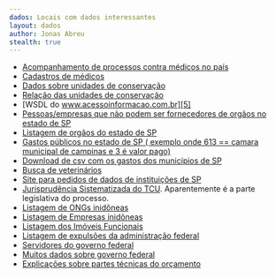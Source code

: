```yaml
---
dados: Locais com dados interessantes
layout: dados
author: Jonas Abreu
stealth: true
---
```


* [Acompanhamento de processos contra médicos no país][1]
* [Cadastros de médicos][2]
* [Dados sobre unidades de conservação][3]
* [Relação das unidades de conservação][4]
* [WSDL do www.acessoinformacao.com.br][5]
* [Pessoas/empresas que não podem ser fornecedores de orgãos no estado de SP][6]
* [Listagem de orgãos do estado de SP][7]
* [Gastos públicos no estado de SP ( exemplo onde 613 == camara municipal de campinas e 3 é valor pago)][8]
* [Download de csv com os gastos dos municípios de SP][9]
* [Busca de veterinários][10]
* [Site para pedidos de dados de instituições de SP][11]
* [Jurisprudência Sistematizada do TCU][12]. Aparentemente é a parte legislativa do processo.
* [Listagem de ONGs inidôneas][13]
* [Listagem de Empresas inidôneas][14]
* [Listagem dos Imóveis Funcionais][15]
* [Listagem de expulsões da administração federal][16]
* [Servidores do governo federal][17]
* [Muitos dados sobre governo federal][18]
* [Explicações sobre partes técnicas do orçamento][19]

[1]: http://www.portalmedico.org.br/include/acompanhamento/pesquisa.asp
[2]: http://portal.cfm.org.br/index.php?medicosNome=&medicosCRM=&medicosUF=SP&medicosMunicipios=9668&medicosSituacao=&medicosTipoInscricao=&medicosEspecialidade=24&buscaEfetuada=true&option=com_medicos#buscaMedicos
[3]: http://www.mma.gov.br/areas-protegidas/cadastro-nacional-de-ucs/consulta-gerar-relatorio-de-uc
[4]: http://www.mma.gov.br/areas-protegidas/cadastro-nacional-de-ucs/consulta-por-uc
[5]: http://www.acessoainformacao.gov.br/sistema/Utilidade/WSAjax.asmx?op=ConsultaOrgaosComSIC&wsdl
[6]: http://www2.tce.sp.gov.br/ConsultaApenados/exportarApenacoes.ashx?tipo=xml
[7]: http://www.portaldocidadao.tce.sp.gov.br/api_xml_orgaos
[8]: http://www.portaldocidadao.tce.sp.gov.br/api_xml_despesas/226/613/2011/5/3
[9]: http://www.portaldocidadao.tce.sp.gov.br/municipio_downloads/despesas/2012?ds_municipio=
[10]: http://www.cfmv.gov.br/consulta/index.php?nome_regra=inicia&nome=&inscricao_uf=SP&inscricao_nro=27670&inscricao_classe=VP&uf=&especialidade=&inscricao_tipo=&situacao=&ordem=NOME&pag=1&posicao=0&flag=1
[11]: http://www.sic.sp.gov.br/
[12]: https://contas.tcu.gov.br/portal/SigaMenuSistema?codItem=2537
[13]: http://www.portaldatransparencia.gov.br/downloads/view.asp?c=CEPIM#get
[14]: http://www.portaldatransparencia.gov.br/downloads/view.asp?c=CEIS
[15]: http://www.portaldatransparencia.gov.br/downloads/view.asp?c=imoveisfuncionais
[16]: http://www.portaldatransparencia.gov.br/downloads/view.asp?c=expulsoes
[17]: http://www.portaldatransparencia.gov.br/downloads/view.asp?c=Servidores
[18]: http://www.portaldatransparencia.gov.br/planilhas/index.asp
[19]: http://www.fazenda.sp.gov.br/cge2/perguntas.pdf
